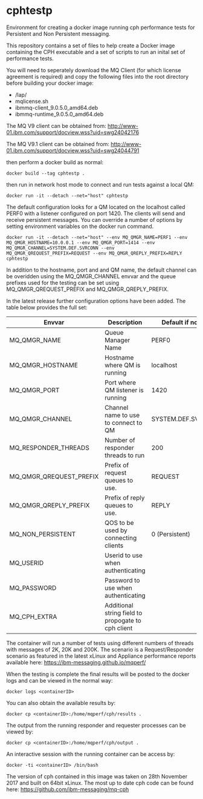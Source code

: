 # cphtestp
Environment for creating a docker image running cph performance tests for Persistent and Non Persistent messaging.

This repository contains a set of files to help create a Docker image containing the CPH executable and a set of scripts to run an inital set of performance tests.

You will need to seperately download the MQ Client (for which license agreement is required) and copy the following files into the root directory before building your docker image:
* /lap/
*  mqlicense.sh
*  ibmmq-client_9.0.5.0_amd64.deb
*  ibmmq-runtime_9.0.5.0_amd64.deb

The MQ V9 client can be obtained from:
http://www-01.ibm.com/support/docview.wss?uid=swg24042176

The MQ V9.1 client can be obtained from:
http://www-01.ibm.com/support/docview.wss?uid=swg24044791

then perform a docker build as normal:

`docker build --tag cphtestp .`

then run in network host mode to connect and run tests against a local QM:

`docker run -it --detach --net="host" cphtestp`

The default configuration looks for a QM located on the localhost called PERF0 with a listener configured on port 1420. The clients will send and receive persistent messages. You can override a number of options by setting environment variables on the docker run command.

`docker run -it --detach --net="host" --env MQ_QMGR_NAME=PERF1 --env MQ_QMGR_HOSTNAME=10.0.0.1 --env MQ_QMGR_PORT=1414 --env MQ_QMGR_CHANNEL=SYSTEM.DEF.SVRCONN --env MQ_QMGR_QREQUEST_PREFIX=REQUEST --env MQ_QMGR_QREPLY_PREFIX=REPLY cphtestp`

In addition to the hostname, port and and QM name, the default channel can be overidden using the MQ_QMGR_CHANNEL envvar and the queue prefixes used for the testing can be set using MQ_QMGR_QREQUEST_PREFIX and MQ_QMGR_QREPLY_PREFIX.

In the latest release further configuration options have been added. The table below provides the full set:

| Envvar                  | Description                                          | Default if not set |
|-------------------------|------------------------------------------------------|--------------------|
| MQ_QMGR_NAME            | Queue Manager Name                                   | PERF0              |
| MQ_QMGR_HOSTNAME        | Hostname where QM is running                         | localhost          |
| MQ_QMGR_PORT            | Port where QM listener is running                    | 1420               |
| MQ_QMGR_CHANNEL         | Channel name to use to connect to QM                 | SYSTEM.DEF.SVRCONN |
| MQ_RESPONDER_THREADS    | Number of responder threads to run                   | 200                |
| MQ_QMGR_QREQUEST_PREFIX | Prefix of request queues to use.                     | REQUEST            |
| MQ_QMGR_QREPLY_PREFIX   | Prefix of reply queues to use.                       | REPLY              |
| MQ_NON_PERSISTENT       | QOS to be used by connecting clients                 | 0 (Persistent)     |
| MQ_USERID               | Userid to use when authenticating                    |                    |
| MQ_PASSWORD             | Password to use when authenticating                  |                    |
| MQ_CPH_EXTRA            | Additional string field to propogate to cph client   |                    |



The container will run a number of tests using different numbers of threads with messages of 2K, 20K and 200K. The scenario is a Request/Responder scenario as featured in the latest xLinux and Appliance performance reports available here:
https://ibm-messaging.github.io/mqperf/

When the testing is complete the final results will be posted to the docker logs and can be viewed in the normal way:

`docker logs <containerID>`

You can also obtain the available results by:

`docker cp <containerID>:/home/mqperf/cph/results .`

The output from the running responder and requester processes can be viewed by:

`docker cp <containerID>:/home/mqperf/cph/output .`

An interactive session with the running container can be access by:

`docker -ti <containerID> /bin/bash`

The version of cph contained in this image was taken on 28th November 2017 and built on 64bit xLinux. The most up to date cph code can be found here:
https://github.com/ibm-messaging/mq-cph
